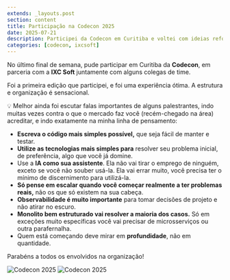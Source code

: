 ```yaml
---
extends: _layouts.post
section: content
title: Participação na Codecon 2025
date: 2025-07-21
description: Participei da Codecon em Curitiba e voltei com ideias reforçadas -> foco no simples, no que funciona, e no que realmente importa no desenvolvimento.
categories: [codecon, ixcsoft]
---
```


No último final de semana, pude participar em Curitiba da **Codecon**, em parceria com a **IXC Soft** juntamente com alguns colegas de time.

Foi a primeira edição que participei, e foi uma experiência ótima. A estrutura e organização é sensacional.

💡 Melhor ainda foi escutar falas importantes de alguns palestrantes, indo muitas vezes contra o que o mercado faz você (recém-chegado na área) acreditar, e indo exatamente na minha linha de pensamento:

* **Escreva o código mais simples possível,** que seja fácil de manter e testar.
* **Utilize as tecnologias mais simples para** resolver seu problema inicial, de preferência, algo que você já domine.
* Use a **IA como sua assistente**. Ela não vai tirar o emprego de ninguém, exceto se você não souber usá-la. Ela vai errar muito, você precisa ter o mínimo de discernimento para utilizá-la.
* **Só pense em escalar quando você começar realmente a ter problemas reais,** não os que só existem na sua cabeça.
* **Observabilidade é muito importante** para tomar decisões de projeto e não atirar no escuro.
* **Monolito bem estruturado vai resolver a maioria dos casos.** Só em exceções muito específicas você vai precisar de microsserviços ou outra parafernalha.
* Quem está começando deve mirar em **profundidade**, não em quantidade.

Parabéns a todos os envolvidos na organização!

![Codecon 2025](/assets/images/blog/codecon-2025/1.jpeg)
![Codecon 2025](/assets/images/blog/codecon-2025/2.jpeg)